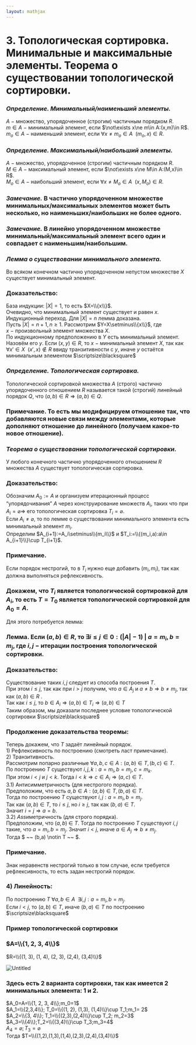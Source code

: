 ```yaml
---  
layout: mathjax  
---  
```

  
# 3. Топологическая сортировка. Минимальные и максимальные элементы. Теорема о существовании топологической сортировки.  
  
### *Определение. Минимальный/наименьший элементы.*  
$A~-~$множество, упорядоченное (строгим) частичным порядком $R$.  
$m\in A~-~$минимальный элемент, если $\not\exists x\ne m\in A:(x,m)\in R$.  
$m_o\in A~-~$наименьший элемент, если $\forall x\ne m_o\in A ~~ (m_o, x)\in R$.  
  
### *Определение. Максимальный/наибольший элементы.*  
$A~-~$множество, упорядоченное (строгим) частичным порядком $R$.  
$M\in A~-~$максимальный элемент, если $\not\exists x\ne M\in A:(M,x)\in R$.  
$M_o\in A~-~$наибольший элемент, если $\forall x\ne M_o\in A ~~ (x, M_o)\in R$.  
  
### *Замечание.* В частично упорядоченном множестве минимальных/максимальных элементов может быть несколько, но наименьших/наибольших не более одного.  
  
### *Замечание.* В линейно упорядоченном множестве минимальный/максимальный элемент всего один и совпадает с наименьшим/наибольшим.  
  
### *Лемма о существовании минимального элемента.*  
Во всяком конечном частично упорядоченном непустом множестве $X$ существует минимальный элемент.  
  
### Доказательство:  
База индукции: $|X|=1$, то есть $X=\\{x\\}$.  
Очевидно, что минимальный элемент существует и равен $x$.  
Индукционный переход. Для $|X|=n$ лемма доказана.  
Пусть $|X|=n+1,n\ge1$. Рассмотрим $Y=X\setminus\\{x\\}$, где $x~-~$произвольный элемент множества $X$.  
По индукционному предположению в $Y$ есть минимальный элемент. Назовём его $y$. Если $(x, y)\in R$, то $x~-~$минимальный элемент $X$, так как $\forall x'\in X ~~ (x',x)\not\in R$ ввиду транзитивности с $y$, иначе $y$ остаётся минимальным элементом  $\scriptsize\blacksquare$  
  
### *Определение. Топологическая сортировка.*  
Топологической сортировкой множества $A$ (строго) частично упорядоченного отношением $R$ называется такой (строгий) линейный порядок $Q$, что $(a,b)\in R\Rightarrow(a,b)\in Q$.  
  
### Примечание. То есть мы модифицируем отношение так, что добавляются новые связи между элементами, которые дополняют отношение до линейного (получаем какое-то новое отношение).  
  
### *Теорема о существовании топологической сортировки.*  
У любого конечного частично упорядоченного отношением $R$ множества $A$ существует топологическая сортировка.  
  
### Доказательство:  
Обозначим $A_0:=A$ и организуем итерационный процесс “упорядочивания” $A$ через конструирование множеств $A_i$, таких что при $A_i=\varnothing\Rightarrow$ его топологическая сортировка  $T_i=\varnothing$.  
Если $A_i\ne\varnothing$, то по лемме о существовании минимального элемента есть минимальный элемент $m_i$.  
Определим $A_{i+1}:=A_i\setminus\\{m_i\\}$ и $T_i:=\\{(m_i,a):a\in A_{i+1}\\}\cup T_{i+1}$.  
  
### Примечание.  
Если порядок нестрогий, то в $T_{i}$ нужно еще добавить $(m_i,m_i)$, так как должна выполняться рефлексивность.  
  
### Докажем, что $T_i$ является топологической сортировкой для $A_i$, то есть $T=T_0$ является топологической сортировкой для $A_0=A$.  
Для этого потребуется лемма:  
  
### Лемма. Если $(a,b)\in R$, то $\exists i\le j\in0:(|A|-1)~|~a=m_i, b=m_j$, где $i,j~-$ итерации построения топологической сортировки.  
  
### Доказательство:  
Существование таких $i, j$ следует из способа построения $T$.  
При этом $i\le j$, так как при $i >j$ получим, что $a\in A_j$ и $a \ne b\Rightarrow b\ne m_j$, так как $(a,b)\in R$ .  
Так как $i\le j$, то $b\in A_i\Rightarrow (a,b)\in T_i\Rightarrow(a,b)\in T$  
Таким образом, мы доказали последнее условие топологической сортировки  $\scriptsize\blacksquare$  
  
### Продолжение доказательства теоремы:  
Теперь докажем, что $T$ задаёт линейный порядок.  
$1)$ Рефлексивность по построению (смотреть ласт примечание).  
$2)$ Транзитивность.  
Рассмотрим попарно различные $\forall a,b,c\in A: (a,b)\in T, (b,c)\in T$.  
По построению $T$ существуют $i,j,k:a=m_i, b=m_j, c=m_k$.  
При этом $i<j$ и $j< k$. Тогда $i<k\Rightarrow c\in A_i\Rightarrow (a,c)\in T$.  
$3.1)$ Антисимметричность (для нестрогого порядка).  
Предположим, что есть $a,b\in A:(a,b)\in T, (b,a)\in T$.  
Тогда по построению $T$ существуют $i,j:a=m_i, b=m_j$.  
Так как $(a,b)\in T$, то $i \le j$, но $i\ge j$, так как $(b,a)\in T$.  
Значит $i=j\Rightarrow a=b$.  
$3.2)$ $Ass$иметричность (для строго порядка).  
Предположим, что $(a,b)$ $\in$ $T$. Тогда по построению $T$ существуют $i,j$  такие, что $a = m_i, b = m_j$. Значит $i<j$, иначе $a \in A_j \Rightarrow b \ne m_j$.  
Тогда $ ~~  (b,a) \notin T ~~ $.  
  
### Примечание.  
Знак неравенств нестрогий только в том случае, если требуется рефлексивность, то есть задан нестрогий порядок.  
  
### $4)$ Линейность:  
По построению $T$ $\forall a,b\in A ~~ \exists i,j:a=m_i,b=m_j$.  
Если $i < j$, то $(a,b)\in T$, иначе $(b,a)\in T$ по построению  $\scriptsize\blacksquare$  
  
### Пример топологической сортировки  
  
### $A=\\{1, 2, 3, 4\\}$  
$R=\\{(1, 3), (1, 4), (2, 3), (2,4), (3,4)\\}$  
  
![Untitled](Untitled.png)  
  
### Здесь есть 2 варианта сортировки, так как имеется 2 минимальных элемента: $1$ и $2$.  
$A_0=A=\\{1, 2, 3, 4\\};m_0=1$  
$A_1=\\{2,3,4\\}; T_0=\\{(1, 2), (1,3), (1,4)\\}\cup T_1;m_1= 2$  
$A_2=\\{3, 4\\}; T_1=\\{(2,3),(2,4)\\}\cup T_2; m_2=3$  
$A_3=\\{4\\};T_2=\\{(3,4)\\}\cup T_3;m_3=4$  
$A_4=\varnothing;T_3=\varnothing$  
Тогда $T=\\{(1,2),(1,3),(1,4),(2,3),(2,4),(3,4)\\}$  
